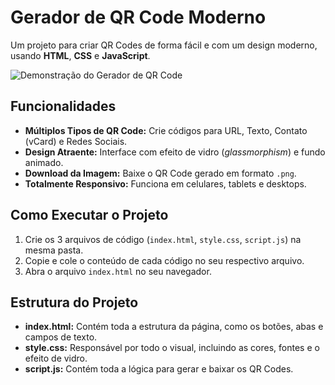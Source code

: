 # Gerador de QR Code Moderno

Um projeto para criar QR Codes de forma fácil e com um design moderno, usando **HTML**, **CSS** e **JavaScript**.

![Demonstração do Gerador de QR Code](https://i.imgur.com/gU82g3E.png)

## Funcionalidades

* **Múltiplos Tipos de QR Code:** Crie códigos para URL, Texto, Contato (vCard) e Redes Sociais.
* **Design Atraente:** Interface com efeito de vidro (*glassmorphism*) e fundo animado.
* **Download da Imagem:** Baixe o QR Code gerado em formato `.png`.
* **Totalmente Responsivo:** Funciona em celulares, tablets e desktops.

## Como Executar o Projeto

1.  Crie os 3 arquivos de código (`index.html`, `style.css`, `script.js`) na mesma pasta.
2.  Copie e cole o conteúdo de cada código no seu respectivo arquivo.
3.  Abra o arquivo `index.html` no seu navegador.

## Estrutura do Projeto

* **index.html:** Contém toda a estrutura da página, como os botões, abas e campos de texto.
* **style.css:** Responsável por todo o visual, incluindo as cores, fontes e o efeito de vidro.
* **script.js:** Contém toda a lógica para gerar e baixar os QR Codes.
